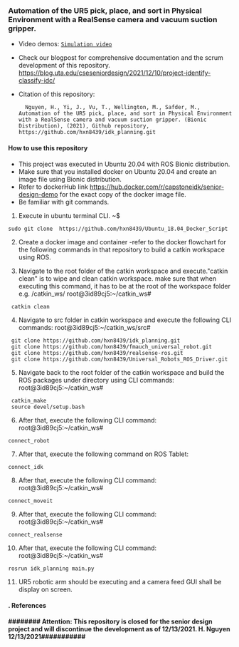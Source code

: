 ### Automation of the UR5 pick, place, and sort in Physical Environment with a RealSense camera and vacuum suction gripper. 

- Video demos:
  [`Simulation video`](https://youtu.be/WiZtcR9hqvM)
  
- Check our blogpost for comprehensive documentation and the scrum development of this repository.
  https://blog.uta.edu/cseseniordesign/2021/12/10/project-identify-classify-idc/

- Citation of this repository: 
  ```
    Nguyen, H., Yi, J., Vu, T., Wellington, M., Safder, M., Automation of the UR5 pick, place, and sort in Physical Environment with a RealSense camera and vacuum suction gripper. (Bionic Distribution), (2021), Github repository, https://github.com/hxn8439/idk_planning.git
  ```
#### How to use this repository
- This project was executed in Ubuntu 20.04 with ROS Bionic distribution.
- Make sure that you installed docker on Ubuntu 20.04 and create an image file using Bionic distribution. 
- Refer to dockerHub link https://hub.docker.com/r/capstoneidk/senior-design-demo for the exact copy of the docker image file. 
- Be familiar with git commands. 

1. Execute in ubuntu terminal CLI.
~$ 
```
sudo git clone  https://github.com/hxn8439/Ubuntu_18.04_Docker_Script
```

2. Create a docker image and container -refer to the docker flowchart for the following commands in that repository to build a catkin workspace using ROS.

3. Navigate to the root folder of the catkin workspace and execute."catkin clean" is to wipe and clean catkin workspace. make sure that when executing this command, it has to be at the root of the workspace folder e.g. /catkin_ws/ 
root@3id89cj5:~/catkin_ws#
```
 catkin clean
```

4. Navigate to src folder in catkin workspace and execute the following CLI commands:
root@3id89cj5:~/catkin_ws/src#
 ```
  git clone https://github.com/hxn8439/idk_planning.git 
  git clone https://github.com/hxn8439/fmauch_universal_robot.git
  git clone https://github.com/hxn8439/realsense-ros.git
  git clone https://github.com/hxn8439/Universal_Robots_ROS_Driver.git
 ```
 5. Navigate back to the root folder of the catkin workspace and build the ROS packages under directory using CLI commands:
root@3id89cj5:~/catkin_ws#
  ```
   catkin_make
   source devel/setup.bash  
  ```
 6. After that, execute the following CLI command:
root@3id89cj5:~/catkin_ws#
  ```
  connect_robot
  ``` 
  
  7. After that, execute the following command on ROS Tablet:
  ```
  connect_idk
  ``` 
  8. After that, execute the following CLI command:
root@3id89cj5:~/catkin_ws#
  ```
  connect_moveit
  ``` 
   9. After that, execute the following CLI command:
root@3id89cj5:~/catkin_ws#
  ```
  connect_realsense
  ``` 
   10. After that, execute the following CLI command:
root@3id89cj5:~/catkin_ws#
  ```
  rosrun idk_planning main.py
  ``` 
   11. UR5 robotic arm should be executing and a camera feed GUI shall be display on screen.
   
#### . References 

__######## Attention: This repository is closed for the senior design project and will discontinue the development as of 12/13/2021. H. Nguyen 12/13/2021###########__
